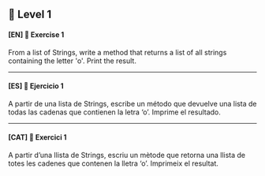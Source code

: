 🌟 Level 1
-

#### [EN] 📍 Exercise 1

From a list of Strings, write a method that returns a list of all strings containing the letter 'o'. Print the result.

---

#### [ES] 📍 Ejercicio 1
A partir de una lista de Strings, escribe un método que devuelve una lista de todas las cadenas que contienen la letra ‘o’. Imprime el resultado.

---


#### [CAT] 📍 Exercici 1
A partir d’una llista de Strings, escriu un mètode que retorna una llista de totes les cadenes que contenen la lletra ‘o’. Imprimeix el resultat.
